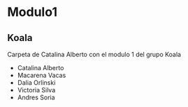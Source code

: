 # Modulo1
## Koala

Carpeta de Catalina Alberto con el modulo 1 del grupo Koala




* Catalina Alberto
* Macarena Vacas
* Dalia Orlinski
* Victoria Silva
* Andres Soria
  
